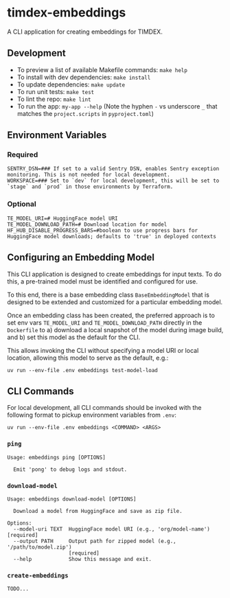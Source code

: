 # timdex-embeddings

A CLI application for creating embeddings for TIMDEX.

## Development

- To preview a list of available Makefile commands: `make help`
- To install with dev dependencies: `make install`
- To update dependencies: `make update`
- To run unit tests: `make test`
- To lint the repo: `make lint`
- To run the app: `my-app --help` (Note the hyphen `-` vs underscore `_` that matches the `project.scripts` in `pyproject.toml`)

## Environment Variables

### Required

```shell
SENTRY_DSN=### If set to a valid Sentry DSN, enables Sentry exception monitoring. This is not needed for local development.
WORKSPACE=### Set to `dev` for local development, this will be set to `stage` and `prod` in those environments by Terraform.
```

### Optional

```shell
TE_MODEL_URI=# HuggingFace model URI
TE_MODEL_DOWNLOAD_PATH=# Download location for model
HF_HUB_DISABLE_PROGRESS_BARS=#boolean to use progress bars for HuggingFace model downloads; defaults to 'true' in deployed contexts
```

## Configuring an Embedding Model

This CLI application is designed to create embeddings for input texts.  To do this, a pre-trained model must be identified and configured for use.  

To this end, there is a base embedding class `BaseEmbeddingModel` that is designed to be extended and customized for a particular embedding model.

Once an embedding class has been created, the preferred approach is to set env vars `TE_MODEL_URI` and `TE_MODEL_DOWNLOAD_PATH` directly in the `Dockerfile` to a) download a local snapshot of the model during image build, and b) set this model as the default for the CLI.

This allows invoking the CLI without specifying a model URI or local location, allowing this model to serve as the default, e.g.:

```shell
uv run --env-file .env embeddings test-model-load
```

## CLI Commands

For local development, all CLI commands should be invoked with the following format to pickup environment variables from `.env`:

```shell
uv run --env-file .env embeddings <COMMAND> <ARGS>
```

### `ping`
```text
Usage: embeddings ping [OPTIONS]

  Emit 'pong' to debug logs and stdout.
```

### `download-model`
```text
Usage: embeddings download-model [OPTIONS]

  Download a model from HuggingFace and save as zip file.

Options:
  --model-uri TEXT  HuggingFace model URI (e.g., 'org/model-name')  [required]
  --output PATH     Output path for zipped model (e.g., '/path/to/model.zip')
                    [required]
  --help            Show this message and exit.
```

### `create-embeddings`
```text
TODO...
```


